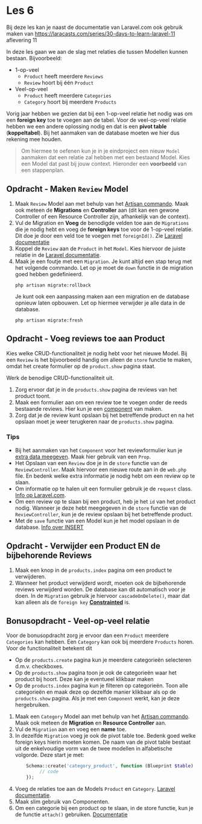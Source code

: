 # Les 6

Bij deze les kan je naast de documentatie van Laravel.com ook gebruik maken van 
https://laracasts.com/series/30-days-to-learn-laravel-11 aflevering 11

In deze les gaan we aan de slag met relaties die tussen Modellen kunnen bestaan. Bijvoorbeeld:

- 1-op-veel
    - `Product` heeft meerdere `Reviews`
    - `Review` hoort bij één `Product`
- Veel-op-veel
    - `Product` heeft meerdere `Categories`
    - `Category` hoort bij meerdere `Products`

Vorig jaar hebben we gezien dat bij een 1-op-veel relatie het nodig was om een **foreign key** toe te voegen aan de tabel.
Voor de veel-op-veel relatie hebben we een andere oplossing nodig en dat is een **pivot table** (**koppeltabel**).
Bij het aanmaken van de database moeten we hier dus rekening mee houden.

> Om hiermee te oefenen kun je in je eindproject een nieuw `Model` aanmaken dat een relatie zal hebben met een bestaand Model. 
> Kies een Model dat past bij jouw context. Hieronder een **voorbeeld** van een stappenplan.

## Opdracht - Maken `Review` Model

1. Maak `Review` Model aan met behulp van het
   [Artisan commando](https://laravel.com/docs/11.x/eloquent#generating-model-classes). Maak ook meteen de
   **Migrations** en **Controller** aan (dit kan een gewone Controller of een Resource Controller zijn, afhankelijk van de context).
2. Vul de Migration en **Voeg** de benodigde velden toe aan de `Migrations` die je nodig hebt en voeg de **foreign keys** 
   toe voor de 1-op-veel relatie. Dit doe je door een 
   veld toe te voegen met `foreignId()`. Zie [Laravel documentatie](https://laravel.com/docs/11.x/migrations#column-method-foreignId)
3. Koppel de `Review` aan de `Product` in het `Model`. Kies hiervoor de juiste relatie in de 
   [Laravel documentatie](https://laravel.com/docs/11.x/eloquent-relationships).
5. Maak je een foutje met een `Migration`. Je kunt altijd een stap terug met het volgende commando. Let op je moet
   de `down` functie in de migration goed hebben gedefinieerd.
   ```
   php artisan migrate:rollback
   ```
   Je kunt ook een aanpassing maken aan een migration en de database opnieuw laten opbouwen. Let op hiermee verwijder
   je alle data in de database.
   ```
   php artisan migrate:fresh
   ```

## Opdracht - Voeg reviews toe aan Product

Kies welke CRUD-functionaliteit je nodig hebt voor het nieuwe Model. Bij een `Review` is het bijvoorbeeld handig om 
alleen de `store` functie te maken, omdat het create formulier op de `product.show` pagina staat. 

Werk de benodige CRUD-functionaliteit uit.
1. Zorg ervoor dat je in de `products.show` pagina de reviews van het product toont.
2. Maak een formulier aan om een review toe te voegen onder de reeds bestaande reviews. 
   Hier kun je een [component](https://laravel.com/docs/11.x/blade#passing-data-to-components) van maken. 
3. Zorg dat je de review kunt opslaan bij het betreffende product en na het opslaan moet je weer terugkeren naar de 
   `products.show` pagina.

### Tips

- Bij het aanmaken van het `Component` voor het reviewformulier kun je
  [extra data meegeven](https://laravel.com/docs/11.x/blade#passing-data-to-components). Maak hier gebruik van een 
  `Prop`.
- Het Opslaan van een `Review` doe je in de `store` functie van de `ReviewController`. Maak hiervoor een nieuwe route aan
  in de `web.php` file. En bedenk welke extra informatie je nodig hebt om een review op te slaan.
- Om informatie op te halen uit een formulier gebruik je de `request` class. 
  [Info op Laravel.com](https://laravel.com/docs/11.x/requests#retrieving-input). 
- Om een review op te slaan bij een product, heb je het `id` van het product nodig. 
  Wanneer je deze hebt meegegeven in de `store` functie van de `ReviewController`, kun je de review opslaan bij het
  betreffende product. 
- Met de `save` functie van een Model kun je het model opslaan in de database. 
  [Info over INSERT](https://laravel.com/docs/11.x/eloquent#inserts)

## Opdracht - Verwijder een Product EN de bijbehorende Reviews

1. Maak een knop in de `products.index` pagina om een product te verwijderen.
2. Wanneer het product verwijderd wordt, moeten ook de bijbehorende reviews verwijderd worden. De database kan
   dit automatisch voor je doen. In de `Migration` gebruik je hiervoor `cascadeOnDelete()`, maar dat kan alleen
   als de `foreign key` [**Constrainted**](https://laravel.com/docs/11.x/migrations#foreign-key-constraints) is.

## Bonusopdracht - Veel-op-veel relatie

Voor de bonusopdracht zorg je ervoor dan een `Product` meerdere `Categories` kan hebben. Een `Category` kan ook bij
meerdere `Products` horen. Voor de functionaliteit betekent dit

- Op de `products.create` pagina kun je meerdere categorieën selecteren d.m.v. checkboxes.
- Op de `products.show` pagina toon je ook de categorieën waar het product bij hoort. Deze kan je eventueel klikbaar 
  maken
- Op de `products.index` pagina kun je filteren op categorieën. Toon alle categorieën en maak deze op dezelfde manier
  klikbaar als op de `products.show` pagina. Als je met een `Component` werkt, kan je deze hergebruiken.

1. Maak een `Category` Model aan met behulp van het
   [Artisan commando](https://laravel.com/docs/11.x/eloquent#generating-model-classes). Maak ook meteen de
   **Migration** en **Resource Controller** aan.
2. Vul de `Migration` aan en voeg een **name** toe. 
3. In dezelfde `Migration` voeg je ook de pivot table toe. Bedenk goed welke foreign keys hierin moeten komen. De naam
   van de pivot table bestaat uit de enkelvoudige vorm van de twee modellen in alfabetische volgorde.
   Deze start je met:
   ```php
       Schema::create('category_product', function (Blueprint $table) {
            // code
       });
   ```
4. Voeg de relaties toe aan de Models `Product` en `Category`. [Laravel documentatie](https://laravel.com/docs/11.x/eloquent-relationships).
5. Maak slim gebruik van Componenten. 
6. Om een categorie bij een product op te slaan, in de store functie, kun je de functie `attach()` gebruiken. 
   [Documentatie](https://laravel.com/docs/11.x/eloquent-relationships#updating-many-to-many-relationships)
